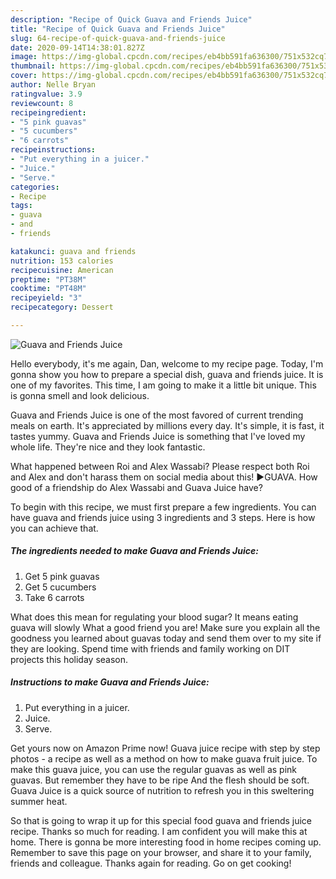 ```yaml
---
description: "Recipe of Quick Guava and Friends Juice"
title: "Recipe of Quick Guava and Friends Juice"
slug: 64-recipe-of-quick-guava-and-friends-juice
date: 2020-09-14T14:38:01.827Z
image: https://img-global.cpcdn.com/recipes/eb4bb591fa636300/751x532cq70/guava-and-friends-juice-recipe-main-photo.jpg
thumbnail: https://img-global.cpcdn.com/recipes/eb4bb591fa636300/751x532cq70/guava-and-friends-juice-recipe-main-photo.jpg
cover: https://img-global.cpcdn.com/recipes/eb4bb591fa636300/751x532cq70/guava-and-friends-juice-recipe-main-photo.jpg
author: Nelle Bryan
ratingvalue: 3.9
reviewcount: 8
recipeingredient:
- "5 pink guavas"
- "5 cucumbers"
- "6 carrots"
recipeinstructions:
- "Put everything in a juicer."
- "Juice."
- "Serve."
categories:
- Recipe
tags:
- guava
- and
- friends

katakunci: guava and friends 
nutrition: 153 calories
recipecuisine: American
preptime: "PT38M"
cooktime: "PT48M"
recipeyield: "3"
recipecategory: Dessert

---
```



![Guava and Friends Juice](https://img-global.cpcdn.com/recipes/eb4bb591fa636300/751x532cq70/guava-and-friends-juice-recipe-main-photo.jpg)

Hello everybody, it's me again, Dan, welcome to my recipe page. Today, I'm gonna show you how to prepare a special dish, guava and friends juice. It is one of my favorites. This time, I am going to make it a little bit unique. This is gonna smell and look delicious.

Guava and Friends Juice is one of the most favored of current trending meals on earth. It's appreciated by millions every day. It's simple, it is fast, it tastes yummy. Guava and Friends Juice is something that I've loved my whole life. They're nice and they look fantastic.

What happened between Roi and Alex Wassabi? Please respect both Roi and Alex and don&#39;t harass them on social media about this! ►GUAVA. How good of a friendship do Alex Wassabi and Guava Juice have?


To begin with this recipe, we must first prepare a few ingredients. You can have guava and friends juice using 3 ingredients and 3 steps. Here is how you can achieve that.

<!--inarticleads1-->

##### The ingredients needed to make Guava and Friends Juice:

1. Get 5 pink guavas
1. Get 5 cucumbers
1. Take 6 carrots


What does this mean for regulating your blood sugar? It means eating guava will slowly What a good friend you are! Make sure you explain all the goodness you learned about guavas today and send them over to my site if they are looking. Spend time with friends and family working on DIT projects this holiday season. 

<!--inarticleads2-->

##### Instructions to make Guava and Friends Juice:

1. Put everything in a juicer.
1. Juice.
1. Serve.


Get yours now on Amazon Prime now! Guava juice recipe with step by step photos - a recipe as well as a method on how to make guava fruit juice. To make this guava juice, you can use the regular guavas as well as pink guavas. But remember they have to be ripe And the flesh should be soft. Guava Juice is a quick source of nutrition to refresh you in this sweltering summer heat. 

So that is going to wrap it up for this special food guava and friends juice recipe. Thanks so much for reading. I am confident you will make this at home. There is gonna be more interesting food in home recipes coming up. Remember to save this page on your browser, and share it to your family, friends and colleague. Thanks again for reading. Go on get cooking!
